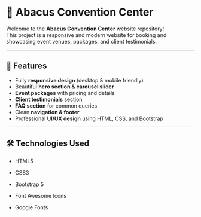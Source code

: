 # 🏢 Abacus Convention Center

Welcome to the **Abacus Convention Center** website repository!  
This project is a responsive and modern website for booking and showcasing event venues, packages, and client testimonials.

---

## 🌟 Features

- Fully **responsive design** (desktop & mobile friendly)  
- Beautiful **hero section & carousel slider**  
- **Event packages** with pricing and details  
- **Client testimonials** section  
- **FAQ section** for common queries  
- Clean **navigation & footer**  
- Professional **UI/UX design** using HTML, CSS, and Bootstrap  

---

## 🛠️ Technologies Used

- HTML5

- CSS3

- Bootstrap 5

- Font Awesome Icons

- Google Fonts



